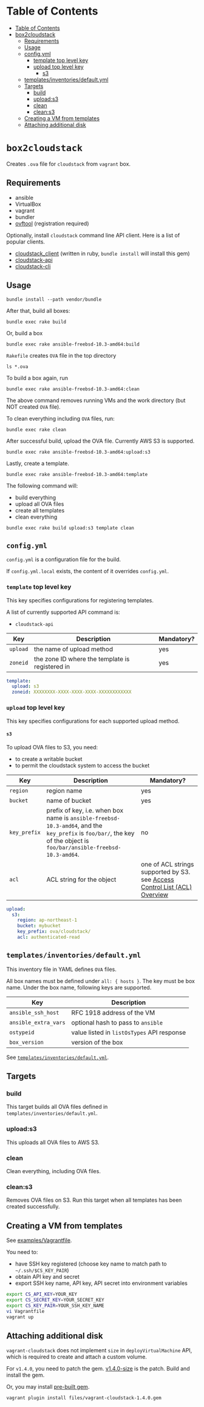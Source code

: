 Table of Contents
=================

  * [Table of Contents](#table-of-contents)
  * [box2cloudstack](#box2cloudstack)
    * [Requirements](#requirements)
    * [Usage](#usage)
    * [config.yml](#configyml)
      * [template top level key](#template-top-level-key)
      * [upload top level key](#upload-top-level-key)
        * [s3](#s3)
    * [templates/inventories/default.yml](#templatesinventoriesdefaultyml)
    * [Targets](#targets)
      * [build](#build)
      * [upload:s3](#uploads3)
      * [clean](#clean)
      * [clean:s3](#cleans3)
    * [Creating a VM from templates](#creating-a-vm-from-templates)
    * [Attaching additional disk](#attaching-additional-disk)

# `box2cloudstack`

Creates `.ova` file for `cloudstack` from `vagrant` box.

## Requirements

* ansible
* VirtualBox
* vagrant
* bundler
* [ovftool](https://www.vmware.com/support/developer/ovf/) (registration required)

Optionally, install `cloudstack` command line API client. Here is a list of
popular clients.

* [cloudstack_client](https://github.com/niwo/cloudstack_client) (written in
  ruby, `bundle install` will install this gem)
* [cloudstack-api](https://github.com/idcf/cloudstack-api)
* [cloudstack-cli](https://github.com/niwo/cloudstack-cli)

## Usage

```
bundle install --path vendor/bundle
```

After that, build all boxes:

```
bundle exec rake build
```

Or, build a box

```
bundle exec rake ansible-freebsd-10.3-amd64:build
```

`Rakefile` creates `OVA` file in the top directory

```
ls *.ova
```

To build a box again, run

```
bundle exec rake ansible-freebsd-10.3-amd64:clean
```

The above command removes running VMs and the work directory (but NOT created
`OVA` file).

To clean everything including `OVA` files, run:

```
bundle exec rake clean
```

After successful build, upload the OVA file. Currently AWS S3 is supported.

```
bundle exec rake ansible-freebsd-10.3-amd64:upload:s3
```

Lastly, create a template.

```
bundle exec rake ansible-freebsd-10.3-amd64:template
```

The following command will:

* build everything
* upload all OVA files
* create all templates
* clean everything

```
bundle exec rake build upload:s3 template clean
```

## `config.yml`

`config.yml` is a configuration file for the build.

If `config.yml.local` exists, the content of it overrides `config.yml`.

### `template` top level key

This key specifies configurations for registering templates.

A list of currently supported API command is:

* `cloudstack-api`

| Key | Description | Mandatory? |
|-----|-------------|------------|
| `upload` | the name of upload method | yes |
| `zoneid` | the zone ID where the template is registered in | yes |

```yaml
template:
  upload: s3
  zoneid: XXXXXXXX-XXXX-XXXX-XXXX-XXXXXXXXXXXX
```

### `upload` top level key

This key specifies configurations for each supported upload method.

#### `s3`

To upload OVA files to S3, you need:

* to create a writable bucket
* to permit the cloudstack system to access the bucket

| Key | Description | Mandatory? |
|-----|-------------|------------|
| `region` | region name | yes |
| `bucket` | name of bucket | yes |
| `key_prefix` | prefix of key, i.e. when box name is `ansible-freebsd-10.3-amd64`, and the `key_prefix` is `foo/bar/`, the key of the object is `foo/bar/ansible-freebsd-10.3-amd64`. | no |
| `acl` | ACL string for the object | one of ACL strings supported by S3. see [Access Control List (ACL) Overview](http://docs.aws.amazon.com/AmazonS3/latest/dev/acl-overview.html) | yes |

```yaml
upload:
  s3:
    region: ap-northeast-1
    bucket: mybucket
    key_prefix: ova/cloudstack/
    acl: authenticated-read
```

## `templates/inventories/default.yml`

This inventory file in YAML defines `OVA` files.

All box names must be defined under `all: { hosts }`. The key must be box name.
Under the box name, following keys are supported.

| Key | Description |
|-----|-------------|
| `ansible_ssh_host` | RFC 1918 address of the VM |
| `ansible_extra_vars` | optional hash to pass to `ansible` |
| `ostypeid` | value listed in `listOsTypes` API response |
| `box_version` | version of the box |

See [`templates/inventories/default.yml`](templates/inventories/default.yml).

## Targets

### build

This target builds all OVA files defined in
`templates/inventories/default.yml`.

### upload:s3

This uploads all OVA files to AWS S3.

### clean

Clean everything, including OVA files.

### clean:s3

Removes OVA files on S3. Run this target when all templates has been created
successfully.

## Creating a VM from templates

See [examples/Vagrantfile](examples/Vagrantfile).

You need to:

* have SSH key registered (choose key name to match path to
  `~/.ssh/$CS_KEY_PAIR`)
* obtain API key and secret
* export SSH key name, API key, API secret into environment variables

```sh
export CS_API_KEY=YOUR_KEY
export CS_SECRET_KEY=YOUR_SECRET_KEY
export CS_KEY_PAIR=YOUR_SSH_KEY_NAME
vi Vagrantfile
vagrant up
```

## Attaching additional disk

`vagrant-cloudstack` does not implement `size` in `deployVirtualMachine` API,
which is required to create and attach a custom volume.

For `v1.4.0`, you need to patch the gem.
[v1.4.0-size](https://github.com/trombik/vagrant-cloudstack/tree/v1.4.0-size)
is the patch. Build and install the gem.

Or, you may install [pre-built gem](files/vagrant-cloudstack-1.4.0.gem).

```
vagrant plugin install files/vagrant-cloudstack-1.4.0.gem
```
